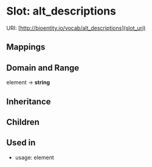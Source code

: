 # Slot: alt_descriptions




URI: [http://bioentity.io/vocab/alt_descriptions](slot_uri)
## Mappings

## Domain and Range

element -> **string**
## Inheritance

## Children

## Used in

 *  usage: element
